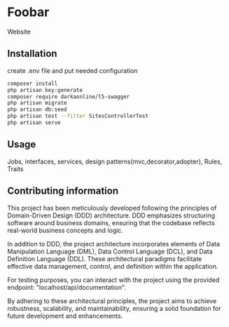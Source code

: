 # Foobar

Website

## Installation

create .env file and put needed configuration
```bash
composer install
php artisan key:generate
composer require darkaonline/l5-swagger
php artisan migrate
php artisan db:seed
php artisan test --filter SitesControllerTest
php artisan serve
```

## Usage
Jobs, interfaces, services, design patterns(mvc,decorator,adopter), Rules, Traits

## Contributing information
This project has been meticulously developed following the principles of Domain-Driven Design (DDD) architecture. DDD emphasizes structuring software around business domains, ensuring that the codebase reflects real-world business concepts and logic.

In addition to DDD, the project architecture incorporates elements of Data Manipulation Language (DML), Data Control Language (DCL), and Data Definition Language (DDL). These architectural paradigms facilitate effective data management, control, and definition within the application.

For testing purposes, you can interact with the project using the provided endpoint: "localhost/api/documentation".

By adhering to these architectural principles, the project aims to achieve robustness, scalability, and maintainability, ensuring a solid foundation for future development and enhancements.




